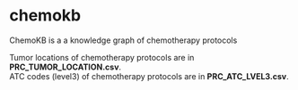 # chemokb
ChemoKB is a a knowledge graph of chemotherapy protocols

Tumor locations of chemotherapy protocols are in **PRC_TUMOR_LOCATION.csv**.  
ATC codes (level3) of chemotherapy protocols are in **PRC_ATC_LVEL3.csv**.  
